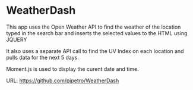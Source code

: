 # WeatherDash

This app uses the Open Weather API to find the weather of the location typed in the search bar and inserts the selected values to the HTML using JQUERY

It also uses a separate API call to find the UV Index on each location and pulls data for the next 5 days.

Moment.js is used to display the curent date and time.

URL: https://github.com/pjpetro/WeatherDash
